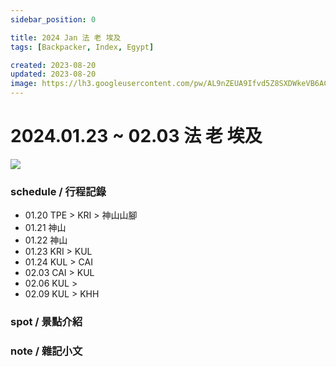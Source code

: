 ```yaml
---
sidebar_position: 0

title: 2024 Jan 法 老 埃及 
tags: [Backpacker, Index, Egypt]

created: 2023-08-20
updated: 2023-08-20
image: https://lh3.googleusercontent.com/pw/AL9nZEUA9Ifvd5Z8SXDWkeVB6AC4MPGwnXaL6kBXNPoXwOQQ2jOcZ1Jw_0p8TKK8C3ZX0e67_FOY15eDrm7aaXSQJcKtoUzC80SAQEHsaBy6qS2AqNNs5VUFNXBKm439y_1wkvmDl-PnL8ReojnIumNlEvOXBg=w800-no?authuser=0
---
```


2024.01.23 ~ 02.03 法 老 埃及
===========================

![](https://lh3.googleusercontent.com/OlkxUiIJstkaeqc9_NeZ2O4q7-bxZK3mDbdEE_3TB7Yj4N5A7lnK_Q4KcRSOuVtHg2vzl5kAbrBBbV4UDdlfAzPRtSRO8Hsm6OHkUFCVWJnA84JTynWI4LiyUDxYtZRqlj26PGgZlCcImb98jgMjCnMGTIw2d1T8A7ZHBNKYp-BWi5q9o7uBVZrkBcUas3t6BaqTuxyMQxNQ6nDTWjk4M4riFw_lIuw4slsTxPouQabUzDYqWPh76WUNXvg2m9UqAEZ2vKml5xt943nVdNli6HZCc5dQnuujQZg_S781gfG5g0OKzYZXz4AdU2BaOChJUVDAFXRHysPgjfpg_mvRSPmQ1bSm3X8_MgzbPTMqA84uIPFrtB5O0qRJpJcrrSh19Cc0ddvaHdgJtklnRUhzaF4SHgsR_FJY_7a-UY3Fd_EMFIHIAGd-POYl2BCdojdfZ45OM1RzBN2NSevOi0xlzeN_vWmJqffa7NakGBcIJ7y7nlGmM1MEq_0z4zHuy4kcJmalOejdEiQE7Eojz1NoK73BhaZ_960APBMgPsmCqDzG1-_oRZzFlmXMXfLDLTSgykIZeKcbBas-_RZePdO3JI9x72nD1pwq1MxlMCkXwiQ3X37Gd7t7rgqlSSAo3vNQboZq7fOyOrp6us0wV0wrsx4y35sueQ9iz9r82BQg-1-WpNZvPsyPdvBiHMV_cSgFtOilHxB3Z_jdiuGSdy3-DQoOSdkaWX0LY-MyHvAOGHjYfHe2ZE_j_bjQixOBfdk=w800-no?authuser=0)

### schedule / 行程記錄 ###

- 01.20 TPE > KRI > 神山山腳
- 01.21 神山
- 01.22 神山
- 01.23 KRI > KUL
- 01.24 KUL > CAI
- 02.03 CAI > KUL
- 02.06 KUL > 
- 02.09 KUL > KHH

### spot / 景點介紹 ###


### note / 雜記小文 ###


<!-- Lonely Planet
00 Index
10 schedule
40 spot
    41 roma
    42 venus
    43 米蘭
    44 南義
50 cuisine
55 lodge
70 note
    78 orz
    80 essaya
-->
